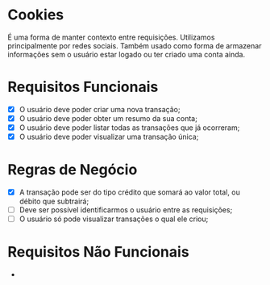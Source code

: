 # Cookies

É uma forma de manter contexto entre requisições. Utilizamos principalmente por redes sociais.
Também usado como forma de armazenar informações sem o usuário estar logado ou ter criado uma conta ainda.

# Requisitos Funcionais

- [x] O usuário deve poder criar uma nova transação;
- [x] O usuário deve poder obter um resumo da sua conta;
- [x] O usuário deve poder listar todas as transações que já ocorreram;
- [x] O usuário deve poder visualizar uma transação única;

# Regras de Negócio

- [x] A transação pode ser do tipo crédito que somará ao valor total, ou débito que subtrairá;
- [ ] Deve ser possível identificarmos o usuário entre as requisições;
- [ ] O usuário só pode visualizar transações o qual ele criou;

# Requisitos Não Funcionais

-
